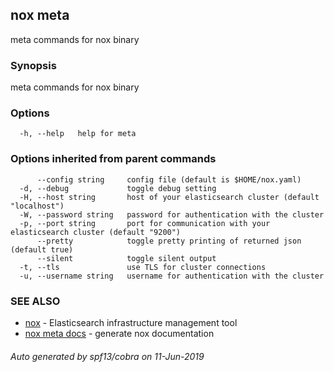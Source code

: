 ## nox meta

meta commands for nox binary

### Synopsis

meta commands for nox binary

### Options

```
  -h, --help   help for meta
```

### Options inherited from parent commands

```
      --config string     config file (default is $HOME/nox.yaml)
  -d, --debug             toggle debug setting
  -H, --host string       host of your elasticsearch cluster (default "localhost")
  -W, --password string   password for authentication with the cluster
  -p, --port string       port for communication with your elasticsearch cluster (default "9200")
      --pretty            toggle pretty printing of returned json (default true)
      --silent            toggle silent output
  -t, --tls               use TLS for cluster connections
  -u, --username string   username for authentication with the cluster
```

### SEE ALSO

* [nox](nox.md)	 - Elasticsearch infrastructure management tool
* [nox meta docs](nox_meta_docs.md)	 - generate nox documentation

###### Auto generated by spf13/cobra on 11-Jun-2019
